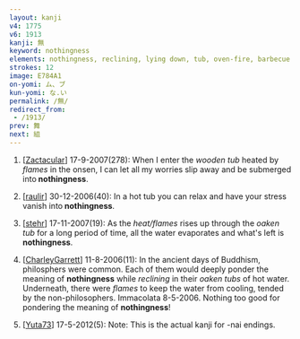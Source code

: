 ```yaml
---
layout: kanji
v4: 1775
v6: 1913
kanji: 無
keyword: nothingness
elements: nothingness, reclining, lying down, tub, oven-fire, barbecue
strokes: 12
image: E784A1
on-yomi: ム、ブ
kun-yomi: な.い
permalink: /無/
redirect_from:
 - /1913/
prev: 舞
next: 組
---
```


1) [<a href="http://kanji.koohii.com/profile/Zactacular">Zactacular</a>] 17-9-2007(278): When I enter the <em>wooden tub</em> heated by <em>flames</em> in the onsen, I can let all my worries slip away and be submerged into<strong> nothingness</strong>.

2) [<a href="http://kanji.koohii.com/profile/raulir">raulir</a>] 30-12-2006(40): In a hot tub you can relax and have your stress vanish into<strong> nothingness</strong>.

3) [<a href="http://kanji.koohii.com/profile/stehr">stehr</a>] 17-11-2007(19): As the <em>heat/flames</em> rises up through the <em>oaken tub</em> for a long period of time, all the water evaporates and what&#039;s left is<strong> nothingness</strong>.

4) [<a href="http://kanji.koohii.com/profile/CharleyGarrett">CharleyGarrett</a>] 11-8-2006(11): In the ancient days of Buddhism, philosphers were common. Each of them would deeply ponder the meaning of <strong>nothingness</strong> while <em>reclining</em> in their <em>oaken tubs</em> of hot water. Underneath, there were <em>flames</em> to keep the water from cooling, tended by the non-philosophers. Immacolata 8-5-2006. Nothing too good for pondering the meaning of <strong>nothingness</strong>!

5) [<a href="http://kanji.koohii.com/profile/Yuta73">Yuta73</a>] 17-5-2012(5): Note: This is the actual kanji for -nai endings.


